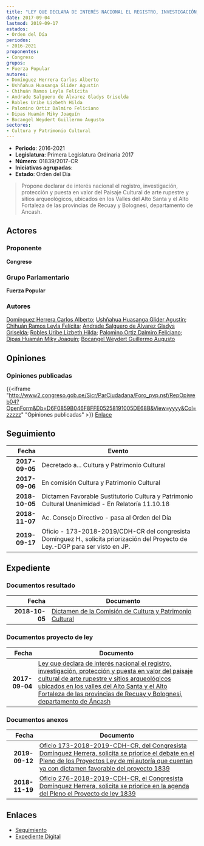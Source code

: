 ```yaml
---
title: "LEY QUE DECLARA DE INTERÉS NACIONAL EL REGISTRO, INVESTIGACIÓN, PROTECCIÓN Y PUESTA EN VALOR DEL PAISAJE CULTURAL DE ARTE RUPESTRE Y SITIOS ARQUEOLÓGICOS, UBICADOS EN LOS VALLES DEL ALTO SANTA Y EL ALTO FORTALEZA DE LAS PROVINCIAS DE RECUAY Y BOLOGNESI, DEPARTAMENTO DE ANCASH"
date: 2017-09-04
lastmod: 2019-09-17
estados:
- Orden del Día
periodos:
- 2016-2021
proponentes:
- Congreso
grupos:
- Fuerza Popular
autores:
- Domínguez Herrera Carlos Alberto
- Ushñahua Huasanga Glider Agustín
- Chihuán Ramos Leyla Felícita
- Andrade Salguero de Álvarez Gladys Griselda
- Robles Uribe Lizbeth Hilda
- Palomino Ortiz Dalmiro Feliciano
- Dipas Huamán Miky Joaquín
- Bocangel Weydert Guillermo Augusto
sectores:
- Cultura y Patrimonio Cultural
---
```

- **Periodo**: 2016-2021
- **Legislatura**: Primera Legislatura Ordinaria 2017
- **Número**: 01839/2017-CR
- **Iniciativas agrupadas**: 
- **Estado**: Orden del Día

> Propone declarar de interés nacional el registro, investigación, protección y puesta en valor del Paisaje Cultural de arte rupestre y sitios arqueológicos, ubicados en los Valles del Alto Santa y el Alto Fortaleza de las provincias de Recuay y Bolognesi, departamento de Ancash.


## Actores

### Proponente

**Congreso**

### Grupo Parlamentario

**Fuerza Popular**

### Autores

[Domínguez Herrera Carlos Alberto](mailto:mailto:cdominguez@congreso.gob.pe); [Ushñahua Huasanga Glider Agustín](mailto:mailto:gushnahua@congreso.gob.pe); [Chihuán Ramos Leyla Felícita](mailto:mailto:lchihuan@congreso.gob.pe); [Andrade Salguero de Álvarez Gladys Griselda](mailto:mailto:gandrade@congreso.gob.pe); [Robles Uribe Lizbeth Hilda](mailto:mailto:lroblesu@congreso.gob.pe); [Palomino Ortiz Dalmiro Feliciano](mailto:mailto:dfpalomino@congreso.gob.pe); [Dipas Huamán Miky Joaquín](mailto:mailto:mdipas@congreso.gob.pe); [Bocangel Weydert Guillermo Augusto](mailto:mailto:gbocangel@congreso.gob.pe)

## Opiniones

### Opiniones publicadas

{{<iframe "http://www2.congreso.gob.pe/Sicr/ParCiudadana/Foro_pvp.nsf/RepOpiweb04?OpenForm&Db=D6F0859B046F8FFE05258191005DE68B&View=yyyy&Col=zzzzz" "Opiniones publicadas" >}}
[Enlace](http://www2.congreso.gob.pe/Sicr/ParCiudadana/Foro_pvp.nsf/RepOpiweb04?OpenForm&Db=D6F0859B046F8FFE05258191005DE68B&View=yyyy&Col=zzzzz)


## Seguimiento

| Fecha | Evento |
|------:|--------|
| **2017-09-05** | Decretado a... Cultura y Patrimonio Cultural |
| **2017-09-06** | En comisión Cultura y Patrimonio Cultural |
| **2018-10-05** | Dictamen Favorable Sustitutorio Cultura y Patrimonio Cultural Unanimidad - En Relatoría 11.10.18 |
| **2018-11-07** | Ac. Consejo Directivo - pasa al Orden del Día |
| **2019-09-17** | Oficio - 173-2018-2019/CDH-CR del congresista Domínguez H., solicita priorización del Proyecto de Ley.-DGP para ser visto en JP. |

## Expediente

### Documentos resultado

| Fecha | Documento |
|------:|-----------|
| **2018-10-05** | [Dictamen de la Comisión de Cultura y Patrimonio Cultural](http://www.leyes.congreso.gob.pe/Documentos/2016_2021/Dictamenes/Proyectos_de_Ley/01839DC05MAY20181005.PDF) |

### Documentos proyecto de ley

| Fecha | Documento |
|------:|-----------|
| **2017-09-04** | [Ley que declara de interés nacional el registro, investigación, protección y puesta en valor del paisaje cultural de arte rupestre y sitios arqueológicos ubicados en los valles del Alto Santa y el Alto Fortaleza de las provincias de Recuay y Bolognesi, departamento de Áncash](http://www.leyes.congreso.gob.pe/Documentos/2016_2021/Proyectos_de_Ley_y_de_Resoluciones_Legislativas/PL0183920170904.pdf) |

### Documentos anexos

| Fecha | Documento |
|------:|-----------|
| **2019-09-12** | [Oficio 173-2018-2019-CDH-CR, del Congresista Domínguez Herrera, solicita se priorice el debate en el Pleno de los Proyectos Ley de mi autoría que cuentan ya con dictamen favorable del proyecto 1839](http://www.leyes.congreso.gob.pe/Documentos/2016_2021/Oficios/Congresistas/OFICIO-173-2018-2019-CDH-CR.pdf) |
| **2018-11-19** | [Oficio 276-2018-2019-CDH-CR, el Congresista Domínguez Herrera, solicita se priorice en la agenda del Pleno el Proyecto de ley 1839](http://www.leyes.congreso.gob.pe/Documentos/2016_2021/Oficios/Congresistas/OFICIO-276-2018-2019-CDH-CR.pdf) |

## Enlaces

- [Seguimiento](http://www2.congreso.gob.pe/Sicr/TraDocEstProc/CLProLey2016.nsf/f7fff46988ca05b1052578e100829cc7/0bafe9371dda2a3005258191005d9d0c?OpenDocument)
- [Expediente Digital](http://www2.congreso.gob.pe/Sicr/TraDocEstProc/CLProLey2016.nsf/f7fff46988ca05b1052578e100829cc7/0bafe9371dda2a3005258191005d9d0c?OpenDocument&Click=05257FB7005EB655.eb71d0cf91d8294e05256cdf006b5706/$Body/0.1C6C)

